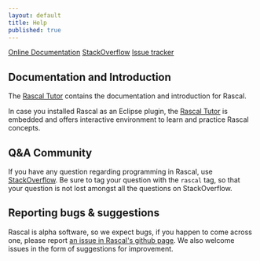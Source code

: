 ```yaml
---
layout: default
title: Help
published: true
---
```


<p class="text-center">
   <a class="btn" href="http://tutor.rascal-mpl.org/"><i class="icon-shopping-cart"></i> Online Documentation</a>
   <a class="btn" href="http://stackoverflow.com/questions/tagged/rascal"><i class="icon-question-sign"></i> StackOverflow</a>
   <a class="btn" href="https://github.com/cwi-swat/rascal/issues"><i class="icon-comment"></i> Issue tracker</a>
</p>

## Documentation and Introduction
The [Rascal Tutor](http://tutor.rascal-mpl.org/) contains the documentation and
introduction for Rascal.

In case you installed Rascal as an Eclipse plugin, the [Rascal
Tutor](http://tutor.rascal-mpl.org/) is embedded and offers interactive
environment to learn and practice Rascal concepts.

## Q&A Community
If you have any question regarding programming in Rascal, use 
[StackOverflow](http://stackoverflow.com/questions/tagged/rascal).
Be sure to tag your question with the `rascal` tag, so that your question is not
lost amongst all the questions on StackOverflow.

## Reporting bugs & suggestions
Rascal is alpha software, so we expect bugs, if you happen to come across one,
please report [an issue in Rascal's github page](https://github.com/cwi-swat/rascal/issues). We also welcome issues in the form of suggestions for improvement.